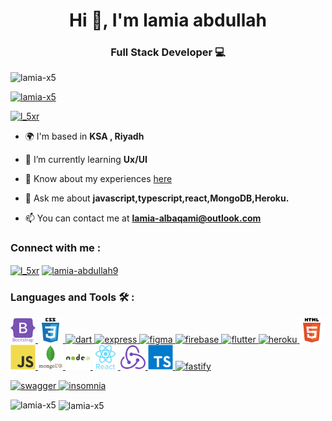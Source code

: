 <h1 align="center">Hi 👋, I'm lamia abdullah</h1>
<h3 align="center">Full Stack Developer 💻</h3>

<p align="left"> <img src="https://komarev.com/ghpvc/?username=lamia-x5&label=Profile%20views&color=0e75b6&style=flat" alt="lamia-x5" /> </p>

<p align="left"> <a href="https://github.com/ryo-ma/github-profile-trophy"><img src="https://github-profile-trophy.vercel.app/?username=lamia-x5" alt="lamia-x5" /></a> </p>

<p align="left"> <a href="https://twitter.com/l_5xr" target="blank"><img src="https://img.shields.io/twitter/follow/l_5xr?logo=twitter&style=for-the-badge" alt="l_5xr" /></a> </p>

- 🌍 I'm based in **KSA , Riyadh**

- 🧠 I’m currently learning **Ux/UI**

- 📄 Know about my experiences [here](www.linkedin.com/in/lamia-abdullah9)

- 💬 Ask me about **javascript,typescript,react,MongoDB,Heroku.**

- 📫 You can contact me at **lamia-albaqami@outlook.com**

<h3 align="left">Connect with me :</h3>
<p align="left">
<a href="https://twitter.com/l_5xr" target="blank"><img align="center" src="https://raw.githubusercontent.com/rahuldkjain/github-profile-readme-generator/master/src/images/icons/Social/twitter.svg" alt="l_5xr" height="30" width="40" /></a>
<a href="https://linkedin.com/in/lamia-abdullah9" target="blank"><img align="center" src="https://raw.githubusercontent.com/rahuldkjain/github-profile-readme-generator/master/src/images/icons/Social/linked-in-alt.svg" alt="lamia-abdullah9" height="30" width="40" /></a>
</p>

<h3 align="left">Languages and Tools 🛠️ :</h3>
<p align="left"> <a href="https://getbootstrap.com" target="_blank" rel="noreferrer"> <img src="https://raw.githubusercontent.com/devicons/devicon/master/icons/bootstrap/bootstrap-plain-wordmark.svg" alt="bootstrap" width="40" height="40"/> </a> <a href="https://www.w3schools.com/css/" target="_blank" rel="noreferrer"> <img src="https://raw.githubusercontent.com/devicons/devicon/master/icons/css3/css3-original-wordmark.svg" alt="css3" width="40" height="40"/> </a> <a href="https://dart.dev" target="_blank" rel="noreferrer"> <img src="https://www.vectorlogo.zone/logos/dartlang/dartlang-icon.svg" alt="dart" width="40" height="40"/> </a> <a href="https://expressjs.com" target="_blank" rel="noreferrer"> <img src="https://encrypted-tbn0.gstatic.com/images?q=tbn:ANd9GcT9p_8RjvomDqMbATBAG2Ghhm_Wb3rJs4IiWVAgB-JidWCMW-fUuwcUI7r4uf5Kj5XKPfQ&usqp=CAU" alt="express" width="75" height="40"/> </a> <a href="https://www.figma.com/" target="_blank" rel="noreferrer"> <img src="https://www.vectorlogo.zone/logos/figma/figma-icon.svg" alt="figma" width="40" height="40"/> </a> <a href="https://firebase.google.com/" target="_blank" rel="noreferrer"> <img src="https://www.vectorlogo.zone/logos/firebase/firebase-icon.svg" alt="firebase" width="40" height="40"/> </a> <a href="https://flutter.dev" target="_blank" rel="noreferrer"> <img src="https://www.vectorlogo.zone/logos/flutterio/flutterio-icon.svg" alt="flutter" width="40" height="40"/> </a> <a href="https://heroku.com" target="_blank" rel="noreferrer"> <img src="https://www.vectorlogo.zone/logos/heroku/heroku-icon.svg" alt="heroku" width="40" height="40"/> </a> <a href="https://www.w3.org/html/" target="_blank" rel="noreferrer"> <img src="https://raw.githubusercontent.com/devicons/devicon/master/icons/html5/html5-original-wordmark.svg" alt="html5" width="40" height="40"/> </a> <a href="https://developer.mozilla.org/en-US/docs/Web/JavaScript" target="_blank" rel="noreferrer"> <img src="https://raw.githubusercontent.com/devicons/devicon/master/icons/javascript/javascript-original.svg" alt="javascript" width="40" height="40"/> </a> <a href="https://www.mongodb.com/" target="_blank" rel="noreferrer"> <img src="https://raw.githubusercontent.com/devicons/devicon/master/icons/mongodb/mongodb-original-wordmark.svg" alt="mongodb" width="40" height="40"/> </a> <a href="https://nodejs.org" target="_blank" rel="noreferrer"> <img src="https://raw.githubusercontent.com/devicons/devicon/master/icons/nodejs/nodejs-original-wordmark.svg" alt="nodejs" width="40" height="40"/> </a> <a href="https://reactjs.org/" target="_blank" rel="noreferrer"> <img src="https://raw.githubusercontent.com/devicons/devicon/master/icons/react/react-original-wordmark.svg" alt="react" width="40" height="40"/> </a> <a href="https://redux.js.org" target="_blank" rel="noreferrer"> <img src="https://raw.githubusercontent.com/devicons/devicon/master/icons/redux/redux-original.svg" alt="redux" width="40" height="40"/> </a>
<a href="https://www.typescriptlang.org/" target="_blank" rel="noreferrer">
<img src="https://raw.githubusercontent.com/devicons/devicon/master/icons/typescript/typescript-original.svg" alt="typescript" width="40" height="40"/> </a> 
 <a href="https://www.fastify.io" target="_blank" rel="noreferrer"> <img src="https://encrypted-tbn0.gstatic.com/images?q=tbn:ANd9GcQw0wX7wHdhBwwU6fNNBPdMuZHcKyL1Hh-A_jSDqOSGVt-ymggKvyBAyb0pmP0GRnAMy48&usqp=CAU" alt="fastify" width="75" height="40"/> </a> 

  <a href="https://swagger.io" target="_blank" rel="noreferrer"> <img src="https://encrypted-tbn0.gstatic.com/images?q=tbn:ANd9GcTdTpQEugm-Yr2r23mZtwrcP0iNUV8UNc5HhwdydLtct_5dOM6Jvw2_O1zL8nXtIepDurs&usqp=CAU" alt="swagger" width="60" height="40"/> </a>
  <a href="https://insomnia.rest" target="_blank" rel="noreferrer"> <img src="https://encrypted-tbn0.gstatic.com/images?q=tbn:ANd9GcQFwBIzoVFfmX3NPoSIrbGhmCXb4KDgbnZKA1zFltVc9tcpOjELPV1U37sGNf3l0W_gzCs&usqp=CAU" alt="insomnia" width="60" height="40"/> </a>
</p>

<p><img align="left" src="https://github-readme-stats.vercel.app/api/top-langs?username=lamia-x5&show_icons=true&locale=en&layout=compact" alt="lamia-x5" /></p>

<p>&nbsp;<img align="center" src="https://github-readme-stats.vercel.app/api?username=lamia-x5&show_icons=true&locale=en" alt="lamia-x5" /></p>



